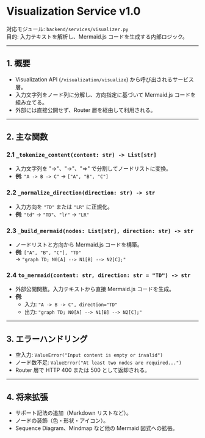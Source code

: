 # Visualization Service v1.0

対応モジュール: `backend/services/visualizer.py`  
目的: 入力テキストを解析し、Mermaid.js コードを生成する内部ロジック。

---

## 1. 概要
- Visualization API (`/visualization/visualize`) から呼び出されるサービス層。  
- 入力文字列をノード列に分解し、方向指定に基づいて Mermaid.js コードを組み立てる。  
- 外部には直接公開せず、Router 層を経由して利用される。

---

## 2. 主な関数

### 2.1 `_tokenize_content(content: str) -> List[str]`
- 入力文字列を "->"、"→"、"=>" で分割してノードリストに変換。  
- **例**: `"A -> B -> C"` → `["A", "B", "C"]`

### 2.2 `_normalize_direction(direction: str) -> str`
- 入力方向を `"TD"` または `"LR"` に正規化。  
- **例**: `"td"` → `"TD"`、`"lr"` → `"LR"`

### 2.3 `_build_mermaid(nodes: List[str], direction: str) -> str`
- ノードリストと方向から Mermaid.js コードを構築。  
- **例**: `["A", "B", "C"], "TD"`  
  → `"graph TD; N0[A] --> N1[B] --> N2[C];"`

### 2.4 `to_mermaid(content: str, direction: str = "TD") -> str`
- 外部公開関数。入力テキストから直接 Mermaid.js コードを生成。  
- **例**:  
  - 入力: `"A -> B -> C", direction="TD"`  
  - 出力: `"graph TD; N0[A] --> N1[B] --> N2[C];"`

---

## 3. エラーハンドリング
- 空入力: `ValueError("Input content is empty or invalid")`  
- ノード数不足: `ValueError("At least two nodes are required...")`  
- Router 層で HTTP 400 または 500 として返却される。

---

## 4. 将来拡張
- サポート記法の追加（Markdown リストなど）。  
- ノードの装飾（色・形状・アイコン）。  
- Sequence Diagram、Mindmap など他の Mermaid 図式への拡張。  

